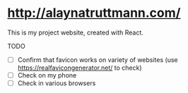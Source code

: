 # http://alaynatruttmann.com/

This is my project website, created with React.

TODO

- [ ] Confirm that favicon works on variety of websites (use https://realfavicongenerator.net/ to check)
- [ ] Check on my phone
- [ ] Check in various browsers
